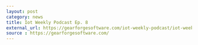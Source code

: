 ```yaml
---
layout: post
category: news
title: Iot Weekly Podcast Ep. 8
external_url: https://gearforgesoftware.com/iot-weekly-podcast/iot-weekly-episode-8-podcast/
source : https://gearforgesoftware.com/
---
```

